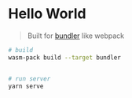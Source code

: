# Hello World

> Built for [bundler](https://rustwasm.github.io/docs/wasm-bindgen/reference/deployment.html#bundlers) like webpack

```sh
# build
wasm-pack build --target bundler


# run server
yarn serve
```